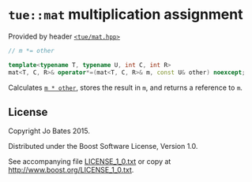 `tue::mat` multiplication assignment
====================================
Provided by header [`<tue/mat.hpp>`](../../headers/mat.md)

```c++
// m *= other

template<typename T, typename U, int C, int R>
mat<T, C, R>& operator*=(mat<T, C, R>& m, const U& other) noexcept;
```

Calculates [`m * other`](multiplication.md), stores the result in `m`, and
returns a reference to `m`.

License
-------
Copyright Jo Bates 2015.

Distributed under the Boost Software License, Version 1.0.

See accompanying file [LICENSE_1_0.txt](../../../LICENSE_1_0.txt) or copy at
http://www.boost.org/LICENSE_1_0.txt.
